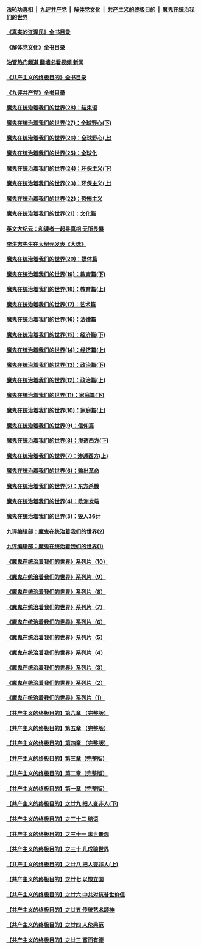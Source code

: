 ####  [法轮功真相](../../../../basic/blob/master/README.md?t=07151902) &nbsp;|&nbsp; [九评共产党](../../../../9ping.md/blob/master/README.md?t=07151902) &nbsp;|&nbsp; [解体党文化](../../../../jtdwh.md/blob/master/README.md?t=07151902)  &nbsp;|&nbsp; [共产主义的终极目的](../../../../gczydzjmd.md/blob/master/README.md?t=07151902) &nbsp;|&nbsp; [魔鬼在统治我们的世界](../../../../mgztzwmdsj.md/blob/master/README.md?t=07151902) 

#### [《真实的江泽民》全书目录](../pages/nsc422/n13721399.md?t=07151902) 

#### [《解体党文化》全书目录](../pages/nsc422/n13721157.md?t=07151902) 

#### [油管热门频道 翻墙必看视频 新闻](http://45.76.130.85:81/youtube.html?07151902)

#### [《共产主义的终极目的》全书目录](../pages/nsc422/n13721048.md?t=07151902) 

#### [《九评共产党》全书目录](../pages/nsc422/n13708085.md?t=07151902) 

#### [魔鬼在统治着我们的世界(28)：结束语](../pages/nsc422/n10936246.md?t=07151902) 

#### [魔鬼在统治着我们的世界(27)：全球野心(下)](../pages/nsc422/n10928319.md?t=07151902) 

#### [魔鬼在统治着我们的世界(26)：全球野心(上)](../pages/nsc422/n10900318.md?t=07151902) 

#### [魔鬼在统治着我们的世界(25)：全球化](../pages/nsc422/n10788205.md?t=07151902) 

#### [魔鬼在统治着我们的世界(24)：环保主义(下)](../pages/nsc422/n10695307.md?t=07151902) 

#### [魔鬼在统治着我们的世界(23)：环保主义(上)](../pages/nsc422/n10688613.md?t=07151902) 

#### [魔鬼在统治着我们的世界(22)：恐怖主义](../pages/nsc422/n10614727.md?t=07151902) 

#### [魔鬼在统治着我们的世界(21)：文化篇](../pages/nsc422/n10597706.md?t=07151902) 

#### [英文大纪元：和读者一起寻真相 无所畏惧](../pages/nsc422/n12542027.md?t=07151902) 

#### [李洪志先生在大纪元发表《大选》](../pages/nsc422/n12534746.md?t=07151902) 

#### [魔鬼在统治着我们的世界(20)：媒体篇](../pages/nsc422/n10586579.md?t=07151902) 

#### [魔鬼在统治着我们的世界(19)：教育篇(下)](../pages/nsc422/n10564808.md?t=07151902) 

#### [魔鬼在统治着我们的世界(18)：教育篇(上)](../pages/nsc422/n10526970.md?t=07151902) 

#### [魔鬼在统治着我们的世界(17)：艺术篇](../pages/nsc422/n10499093.md?t=07151902) 

#### [魔鬼在统治着我们的世界(16)：法律篇](../pages/nsc422/n10485969.md?t=07151902) 

#### [魔鬼在统治着我们的世界(15)：经济篇(下)](../pages/nsc422/n10469975.md?t=07151902) 

#### [魔鬼在统治着我们的世界(14)：经济篇(上)](../pages/nsc422/n10457370.md?t=07151902) 

#### [魔鬼在统治着我们的世界(13)：政治篇(下)](../pages/nsc422/n10448270.md?t=07151902) 

#### [魔鬼在统治着我们的世界(12)：政治篇(上)](../pages/nsc422/n10444576.md?t=07151902) 

#### [魔鬼在统治着我们的世界(11)：家庭篇(下)](../pages/nsc422/n10440961.md?t=07151902) 

#### [魔鬼在统治着我们的世界(10)：家庭篇(上)](../pages/nsc422/n10435448.md?t=07151902) 

#### [魔鬼在统治着我们的世界(9)：信仰篇](../pages/nsc422/n10432159.md?t=07151902) 

#### [魔鬼在统治着我们的世界(8)：渗透西方(下)](../pages/nsc422/n10429603.md?t=07151902) 

#### [魔鬼在统治着我们的世界(7)：渗透西方(上)](../pages/nsc422/n10426013.md?t=07151902) 

#### [魔鬼在统治着我们的世界(6)：输出革命](../pages/nsc422/n10421536.md?t=07151902) 

#### [魔鬼在统治着我们的世界(5)：东方杀戮](../pages/nsc422/n10417707.md?t=07151902) 

#### [魔鬼在统治着我们的世界(4)：欧洲发端](../pages/nsc422/n10414890.md?t=07151902) 

#### [魔鬼在统治着我们的世界(3)：毁人36计](../pages/nsc422/n10411583.md?t=07151902) 

#### [九评编辑部：魔鬼在统治着我们的世界(2)](../pages/nsc422/n10410036.md?t=07151902) 

#### [九评编辑部：魔鬼在统治着我们的世界(1)](../pages/nsc422/n10406825.md?t=07151902) 

#### [《魔鬼在统治着我们的世界》系列片（10）](../pages/nsc422/n12292670.md?t=07151902) 

#### [《魔鬼在统治着我们的世界》系列片（9）](../pages/nsc422/n12290859.md?t=07151902) 

#### [《魔鬼在统治着我们的世界》系列片（8）](../pages/nsc422/n12287445.md?t=07151902) 

#### [《魔鬼在统治着我们的世界》系列片（7）](../pages/nsc422/n12283425.md?t=07151902) 

#### [《魔鬼在统治着我们的世界》系列片（6）](../pages/nsc422/n12282314.md?t=07151902) 

#### [《魔鬼在统治着我们的世界》系列片（5）](../pages/nsc422/n12281419.md?t=07151902) 

#### [《魔鬼在统治着我们的世界》系列片（4）](../pages/nsc422/n12274024.md?t=07151902) 

#### [《魔鬼在统治着我们的世界》系列片（3）](../pages/nsc422/n12271322.md?t=07151902) 

#### [《魔鬼在统治着我们的世界》系列片（2）](../pages/nsc422/n12269049.md?t=07151902) 

#### [《魔鬼在统治着我们的世界》系列片（1）](../pages/nsc422/n12267575.md?t=07151902) 

#### [【共产主义的终极目的】第六章 （完整版）](../pages/nsc422/n11428913.md?t=07151902) 

#### [【共产主义的终极目的】第五章 （完整版）](../pages/nsc422/n11428912.md?t=07151902) 

#### [【共产主义的终极目的】第四章 （完整版）](../pages/nsc422/n11428907.md?t=07151902) 

#### [【共产主义的终极目的】第三章（完整版）](../pages/nsc422/n11428848.md?t=07151902) 

#### [【共产主义的终极目的】第二章（完整版）](../pages/nsc422/n11428831.md?t=07151902) 

#### [【共产主义的终极目的】第一章（完整版）](../pages/nsc422/n11417651.md?t=07151902) 

#### [【共产主义的终极目的】之廿九 把人变非人(下)](../pages/nsc422/n11344140.md?t=07151902) 

#### [【共产主义的终极目的】之三十二 结语](../pages/nsc422/n11360535.md?t=07151902) 

#### [【共产主义的终极目的】之三十一 末世景观](../pages/nsc422/n11351129.md?t=07151902) 

#### [【共产主义的终极目的】之三十 几成狼世界](../pages/nsc422/n11348280.md?t=07151902) 

#### [【共产主义的终极目的】之廿八 把人变非人(上)](../pages/nsc422/n11340492.md?t=07151902) 

#### [【共产主义的终极目的】之廿七 以恨立国](../pages/nsc422/n11336944.md?t=07151902) 

#### [【共产主义的终极目的】之廿六 中共对抗普世价值](../pages/nsc422/n11324785.md?t=07151902) 

#### [【共产主义的终极目的】之廿五 传统艺术颂神](../pages/nsc422/n11296396.md?t=07151902) 

#### [【共产主义的终极目的】之廿四 人伦典范](../pages/nsc422/n11296397.md?t=07151902) 

#### [【共产主义的终极目的】之廿三 富而有德](../pages/nsc422/n11283598.md?t=07151902) 

<img src='http://gfw-breaker.win/goodnews/indexes/nsc422.md' width='0px' height='0px'/>
